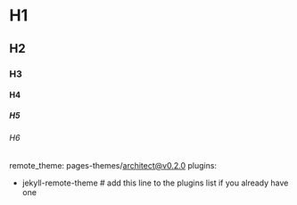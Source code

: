 # H1
## H2
### H3
#### H4
##### H5
###### H6

remote_theme: pages-themes/architect@v0.2.0
plugins:
- jekyll-remote-theme # add this line to the plugins list if you already have one
